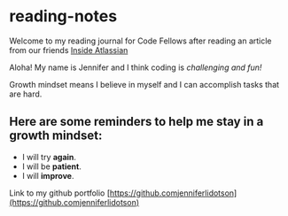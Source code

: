 # reading-notes
Welcome to my reading journal for Code Fellows after reading an article from our friends [Inside Atlassian](https://www.atlassian.com/blog/inside-atlassian/growth-mindset)

Aloha!  My name is Jennifer and I think coding is *challenging and fun!* 

Growth mindset means I believe in myself and I can accomplish tasks that are hard.

## Here are some reminders to help me stay in a growth mindset:

- I will try **again**.
- I will be **patient**.
- I will **improve**.

Link to my github portfolio [https://github.comjenniferlidotson](https://github.comjenniferlidotson)
